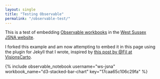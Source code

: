 ```yaml
---
layout: single
title: "Testing Observable"
permalink: "/observable-test/"
---
```


This is a test of embedding [Observable workbooks](https://beta.observablehq.com/) in the [West Sussex JSNA website](https://ws-jsna.github.io).

I forked this example and am now attempting to embed it in this page using the plugin for Jekyll that I wrote, inspired by [this post by @Fil at VisionsCarto](https://visionscarto.net/observable-jekyll/).

{% include observable_notebook username="ws-jsna" workbook_name="d3-stacked-bar-chart" key="17caa65c106c29fa" %}
